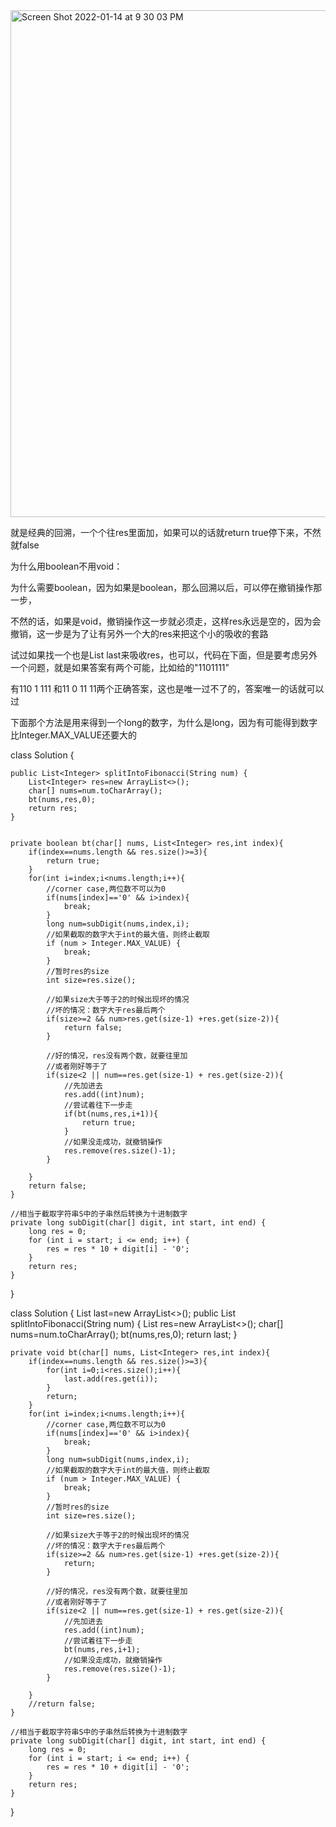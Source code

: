 <img width="811" alt="Screen Shot 2022-01-14 at 9 30 03 PM" src="https://user-images.githubusercontent.com/59748598/149610293-aaaf54d4-687d-4a8e-a8f9-2262672941a4.png">

就是经典的回溯，一个个往res里面加，如果可以的话就return true停下来，不然就false

为什么用boolean不用void：

为什么需要boolean，因为如果是boolean，那么回溯以后，可以停在撤销操作那一步，

不然的话，如果是void，撤销操作这一步就必须走，这样res永远是空的，因为会撤销，这一步是为了让有另外一个大的res来把这个小的吸收的套路

试过如果找一个也是List<Integer> last来吸收res，也可以，代码在下面，但是要考虑另外一个问题，就是如果答案有两个可能，比如给的"1101111"
    
有110 1 111 和11 0 11 11两个正确答案，这也是唯一过不了的，答案唯一的话就可以过

下面那个方法是用来得到一个long的数字，为什么是long，因为有可能得到数字比Integer.MAX_VALUE还要大的

class Solution {

    public List<Integer> splitIntoFibonacci(String num) {
        List<Integer> res=new ArrayList<>();
        char[] nums=num.toCharArray();
        bt(nums,res,0);
        return res;
    }
    
    
    private boolean bt(char[] nums, List<Integer> res,int index){
        if(index==nums.length && res.size()>=3){
            return true;
        }
        for(int i=index;i<nums.length;i++){
            //corner case,两位数不可以为0
            if(nums[index]=='0' && i>index){
                break;
            }
            long num=subDigit(nums,index,i);
            //如果截取的数字大于int的最大值，则终止截取
            if (num > Integer.MAX_VALUE) {
                break;
            }
            //暂时res的size
            int size=res.size();
            
            //如果size大于等于2的时候出现坏的情况
            //坏的情况：数字大于res最后两个
            if(size>=2 && num>res.get(size-1) +res.get(size-2)){
                return false;
            }
            
            //好的情况，res没有两个数，就要往里加
            //或者刚好等于了
            if(size<2 || num==res.get(size-1) + res.get(size-2)){
                //先加进去
                res.add((int)num);
                //尝试着往下一步走
                if(bt(nums,res,i+1)){
                    return true;
                }
                //如果没走成功，就撤销操作
                res.remove(res.size()-1);
            }
            
        }
        return false;
    }
    
    //相当于截取字符串S中的子串然后转换为十进制数字
    private long subDigit(char[] digit, int start, int end) {
        long res = 0;
        for (int i = start; i <= end; i++) {
            res = res * 10 + digit[i] - '0';
        }
        return res;
    }

}

class Solution {
    List<Integer> last=new ArrayList<>();
    public List<Integer> splitIntoFibonacci(String num) {
        List<Integer> res=new ArrayList<>();
        char[] nums=num.toCharArray();
        bt(nums,res,0);
        return last;
    }
    
    
    private void bt(char[] nums, List<Integer> res,int index){
        if(index==nums.length && res.size()>=3){
            for(int i=0;i<res.size();i++){
                last.add(res.get(i));
            }
            return;
        }
        for(int i=index;i<nums.length;i++){
            //corner case,两位数不可以为0
            if(nums[index]=='0' && i>index){
                break;
            }
            long num=subDigit(nums,index,i);
            //如果截取的数字大于int的最大值，则终止截取
            if (num > Integer.MAX_VALUE) {
                break;
            }
            //暂时res的size
            int size=res.size();
            
            //如果size大于等于2的时候出现坏的情况
            //坏的情况：数字大于res最后两个
            if(size>=2 && num>res.get(size-1) +res.get(size-2)){
                return;
            }
            
            //好的情况，res没有两个数，就要往里加
            //或者刚好等于了
            if(size<2 || num==res.get(size-1) + res.get(size-2)){
                //先加进去
                res.add((int)num);
                //尝试着往下一步走
                bt(nums,res,i+1);
                //如果没走成功，就撤销操作
                res.remove(res.size()-1);
            }
            
        }
        //return false;
    }
    
    //相当于截取字符串S中的子串然后转换为十进制数字
    private long subDigit(char[] digit, int start, int end) {
        long res = 0;
        for (int i = start; i <= end; i++) {
            res = res * 10 + digit[i] - '0';
        }
        return res;
    }

}

    



